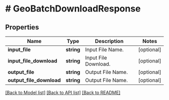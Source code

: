 # # GeoBatchDownloadResponse

## Properties

Name | Type | Description | Notes
------------ | ------------- | ------------- | -------------
**input_file** | **string** | Input File Name. | [optional] 
**input_file_download** | **string** | Input File Download. | [optional] 
**output_file** | **string** | Output File Name. | [optional] 
**output_file_download** | **string** | Output File Name. | [optional] 

[[Back to Model list]](../../README.md#documentation-for-models) [[Back to API list]](../../README.md#documentation-for-api-endpoints) [[Back to README]](../../README.md)


